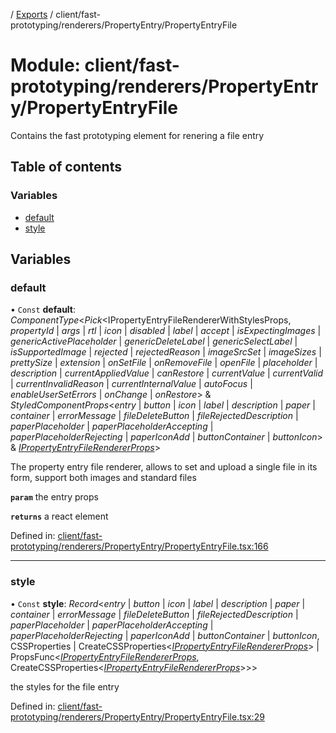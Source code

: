 [](../README.md) / [Exports](../modules.md) / client/fast-prototyping/renderers/PropertyEntry/PropertyEntryFile

# Module: client/fast-prototyping/renderers/PropertyEntry/PropertyEntryFile

Contains the fast prototyping element for renering a file entry

## Table of contents

### Variables

- [default](client_fast_prototyping_renderers_propertyentry_propertyentryfile.md#default)
- [style](client_fast_prototyping_renderers_propertyentry_propertyentryfile.md#style)

## Variables

### default

• `Const` **default**: *ComponentType*<*Pick*<IPropertyEntryFileRendererWithStylesProps, *propertyId* \| *args* \| *rtl* \| *icon* \| *disabled* \| *label* \| *accept* \| *isExpectingImages* \| *genericActivePlaceholder* \| *genericDeleteLabel* \| *genericSelectLabel* \| *isSupportedImage* \| *rejected* \| *rejectedReason* \| *imageSrcSet* \| *imageSizes* \| *prettySize* \| *extension* \| *onSetFile* \| *onRemoveFile* \| *openFile* \| *placeholder* \| *description* \| *currentAppliedValue* \| *canRestore* \| *currentValue* \| *currentValid* \| *currentInvalidReason* \| *currentInternalValue* \| *autoFocus* \| *enableUserSetErrors* \| *onChange* \| *onRestore*\> & *StyledComponentProps*<*entry* \| *button* \| *icon* \| *label* \| *description* \| *paper* \| *container* \| *errorMessage* \| *fileDeleteButton* \| *fileRejectedDescription* \| *paperPlaceholder* \| *paperPlaceholderAccepting* \| *paperPlaceholderRejecting* \| *paperIconAdd* \| *buttonContainer* \| *buttonIcon*\> & [*IPropertyEntryFileRendererProps*](../interfaces/client_internal_components_propertyentry_propertyentryfile.ipropertyentryfilerendererprops.md)\>

The property entry file renderer, allows to set and upload a single file in its
form, support both images and standard files

**`param`** the entry props

**`returns`** a react element

Defined in: [client/fast-prototyping/renderers/PropertyEntry/PropertyEntryFile.tsx:166](https://github.com/onzag/itemize/blob/3efa2a4a/client/fast-prototyping/renderers/PropertyEntry/PropertyEntryFile.tsx#L166)

___

### style

• `Const` **style**: *Record*<*entry* \| *button* \| *icon* \| *label* \| *description* \| *paper* \| *container* \| *errorMessage* \| *fileDeleteButton* \| *fileRejectedDescription* \| *paperPlaceholder* \| *paperPlaceholderAccepting* \| *paperPlaceholderRejecting* \| *paperIconAdd* \| *buttonContainer* \| *buttonIcon*, CSSProperties \| CreateCSSProperties<[*IPropertyEntryFileRendererProps*](../interfaces/client_internal_components_propertyentry_propertyentryfile.ipropertyentryfilerendererprops.md)\> \| PropsFunc<[*IPropertyEntryFileRendererProps*](../interfaces/client_internal_components_propertyentry_propertyentryfile.ipropertyentryfilerendererprops.md), CreateCSSProperties<[*IPropertyEntryFileRendererProps*](../interfaces/client_internal_components_propertyentry_propertyentryfile.ipropertyentryfilerendererprops.md)\>\>\>

the styles for the file entry

Defined in: [client/fast-prototyping/renderers/PropertyEntry/PropertyEntryFile.tsx:29](https://github.com/onzag/itemize/blob/3efa2a4a/client/fast-prototyping/renderers/PropertyEntry/PropertyEntryFile.tsx#L29)
